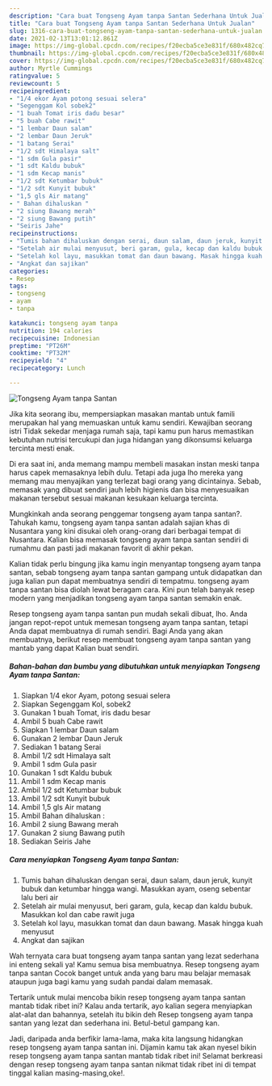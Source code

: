 ```yaml
---
description: "Cara buat Tongseng Ayam tanpa Santan Sederhana Untuk Jualan"
title: "Cara buat Tongseng Ayam tanpa Santan Sederhana Untuk Jualan"
slug: 1316-cara-buat-tongseng-ayam-tanpa-santan-sederhana-untuk-jualan
date: 2021-02-13T13:01:12.861Z
image: https://img-global.cpcdn.com/recipes/f20ecba5ce3e831f/680x482cq70/tongseng-ayam-tanpa-santan-foto-resep-utama.jpg
thumbnail: https://img-global.cpcdn.com/recipes/f20ecba5ce3e831f/680x482cq70/tongseng-ayam-tanpa-santan-foto-resep-utama.jpg
cover: https://img-global.cpcdn.com/recipes/f20ecba5ce3e831f/680x482cq70/tongseng-ayam-tanpa-santan-foto-resep-utama.jpg
author: Myrtle Cummings
ratingvalue: 5
reviewcount: 5
recipeingredient:
- "1/4 ekor Ayam potong sesuai selera"
- "Segenggam Kol sobek2"
- "1 buah Tomat iris dadu besar"
- "5 buah Cabe rawit"
- "1 lembar Daun salam"
- "2 lembar Daun Jeruk"
- "1 batang Serai"
- "1/2 sdt Himalaya salt"
- "1 sdm Gula pasir"
- "1 sdt Kaldu bubuk"
- "1 sdm Kecap manis"
- "1/2 sdt Ketumbar bubuk"
- "1/2 sdt Kunyit bubuk"
- "1,5 gls Air matang"
- " Bahan dihaluskan "
- "2 siung Bawang merah"
- "2 siung Bawang putih"
- "Seiris Jahe"
recipeinstructions:
- "Tumis bahan dihaluskan dengan serai, daun salam, daun jeruk, kunyit bubuk dan ketumbar hingga wangi. Masukkan ayam, oseng sebentar lalu beri air"
- "Setelah air mulai menyusut, beri garam, gula, kecap dan kaldu bubuk. Masukkan kol dan cabe rawit juga"
- "Setelah kol layu, masukkan tomat dan daun bawang. Masak hingga kuah menyusut"
- "Angkat dan sajikan"
categories:
- Resep
tags:
- tongseng
- ayam
- tanpa

katakunci: tongseng ayam tanpa 
nutrition: 194 calories
recipecuisine: Indonesian
preptime: "PT26M"
cooktime: "PT32M"
recipeyield: "4"
recipecategory: Lunch

---
```



![Tongseng Ayam tanpa Santan](https://img-global.cpcdn.com/recipes/f20ecba5ce3e831f/680x482cq70/tongseng-ayam-tanpa-santan-foto-resep-utama.jpg)

Jika kita seorang ibu, mempersiapkan masakan mantab untuk famili merupakan hal yang memuaskan untuk kamu sendiri. Kewajiban seorang istri Tidak sekedar menjaga rumah saja, tapi kamu pun harus memastikan kebutuhan nutrisi tercukupi dan juga hidangan yang dikonsumsi keluarga tercinta mesti enak.

Di era  saat ini, anda memang mampu membeli masakan instan meski tanpa harus capek memasaknya lebih dulu. Tetapi ada juga lho mereka yang memang mau menyajikan yang terlezat bagi orang yang dicintainya. Sebab, memasak yang dibuat sendiri jauh lebih higienis dan bisa menyesuaikan makanan tersebut sesuai makanan kesukaan keluarga tercinta. 



Mungkinkah anda seorang penggemar tongseng ayam tanpa santan?. Tahukah kamu, tongseng ayam tanpa santan adalah sajian khas di Nusantara yang kini disukai oleh orang-orang dari berbagai tempat di Nusantara. Kalian bisa memasak tongseng ayam tanpa santan sendiri di rumahmu dan pasti jadi makanan favorit di akhir pekan.

Kalian tidak perlu bingung jika kamu ingin menyantap tongseng ayam tanpa santan, sebab tongseng ayam tanpa santan gampang untuk didapatkan dan juga kalian pun dapat membuatnya sendiri di tempatmu. tongseng ayam tanpa santan bisa diolah lewat beragam cara. Kini pun telah banyak resep modern yang menjadikan tongseng ayam tanpa santan semakin enak.

Resep tongseng ayam tanpa santan pun mudah sekali dibuat, lho. Anda jangan repot-repot untuk memesan tongseng ayam tanpa santan, tetapi Anda dapat membuatnya di rumah sendiri. Bagi Anda yang akan membuatnya, berikut resep membuat tongseng ayam tanpa santan yang mantab yang dapat Kalian buat sendiri.

<!--inarticleads1-->

##### Bahan-bahan dan bumbu yang dibutuhkan untuk menyiapkan Tongseng Ayam tanpa Santan:

1. Siapkan 1/4 ekor Ayam, potong sesuai selera
1. Siapkan Segenggam Kol, sobek2
1. Gunakan 1 buah Tomat, iris dadu besar
1. Ambil 5 buah Cabe rawit
1. Siapkan 1 lembar Daun salam
1. Gunakan 2 lembar Daun Jeruk
1. Sediakan 1 batang Serai
1. Ambil 1/2 sdt Himalaya salt
1. Ambil 1 sdm Gula pasir
1. Gunakan 1 sdt Kaldu bubuk
1. Ambil 1 sdm Kecap manis
1. Ambil 1/2 sdt Ketumbar bubuk
1. Ambil 1/2 sdt Kunyit bubuk
1. Ambil 1,5 gls Air matang
1. Ambil  Bahan dihaluskan :
1. Ambil 2 siung Bawang merah
1. Gunakan 2 siung Bawang putih
1. Sediakan Seiris Jahe




<!--inarticleads2-->

##### Cara menyiapkan Tongseng Ayam tanpa Santan:

1. Tumis bahan dihaluskan dengan serai, daun salam, daun jeruk, kunyit bubuk dan ketumbar hingga wangi. Masukkan ayam, oseng sebentar lalu beri air
1. Setelah air mulai menyusut, beri garam, gula, kecap dan kaldu bubuk. Masukkan kol dan cabe rawit juga
1. Setelah kol layu, masukkan tomat dan daun bawang. Masak hingga kuah menyusut
1. Angkat dan sajikan




Wah ternyata cara buat tongseng ayam tanpa santan yang lezat sederhana ini enteng sekali ya! Kamu semua bisa membuatnya. Resep tongseng ayam tanpa santan Cocok banget untuk anda yang baru mau belajar memasak ataupun juga bagi kamu yang sudah pandai dalam memasak.

Tertarik untuk mulai mencoba bikin resep tongseng ayam tanpa santan mantab tidak ribet ini? Kalau anda tertarik, ayo kalian segera menyiapkan alat-alat dan bahannya, setelah itu bikin deh Resep tongseng ayam tanpa santan yang lezat dan sederhana ini. Betul-betul gampang kan. 

Jadi, daripada anda berfikir lama-lama, maka kita langsung hidangkan resep tongseng ayam tanpa santan ini. Dijamin kamu tak akan nyesel bikin resep tongseng ayam tanpa santan mantab tidak ribet ini! Selamat berkreasi dengan resep tongseng ayam tanpa santan nikmat tidak ribet ini di tempat tinggal kalian masing-masing,oke!.

